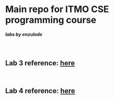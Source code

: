 # Main repo for ITMO CSE programming course

##### labs by enzulode
&nbsp;
&nbsp;
&nbsp;
## Lab 3 reference: [here](https://github.com/chuck-cheese/prog-labs-enzulode/tree/prog-lab3 "lab3")
&nbsp;
## Lab 4 reference: [here](https://github.com/chuck-cheese/prog-labs-enzulode/tree/prog-lab4 "lab4")